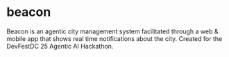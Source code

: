 # beacon
Beacon is an agentic city management system facilitated through a web &amp; mobile app that shows real time notifications about the city. Created for the DevFestDC 25 Agentic AI Hackathon. 

